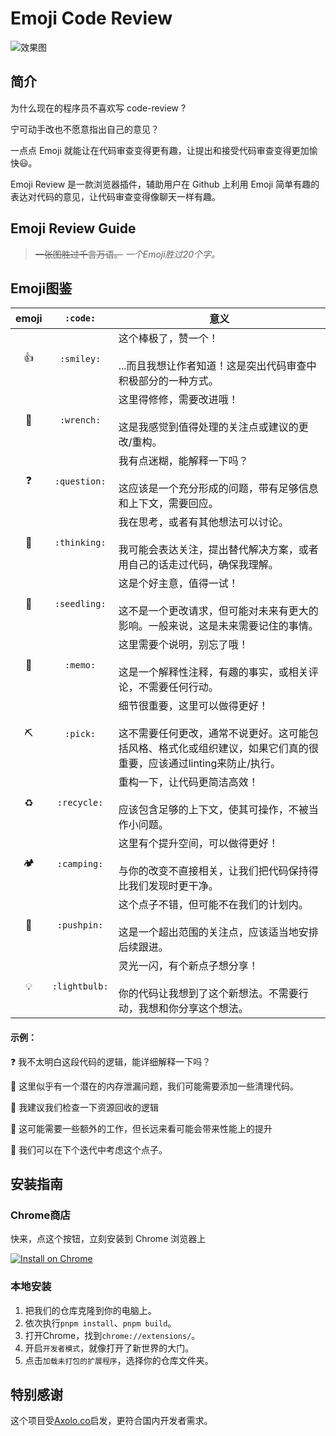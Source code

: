  # Emoji Code Review
![效果图](https://github.com/Leizhenpeng/Emoji-Review/assets/50035229/61b4ad2c-6706-4942-88df-d10128c89094)

## 简介

为什么现在的程序员不喜欢写 code-review ?

宁可动手改也不愿意指出自己的意见？

一点点 Emoji 就能让在代码审查变得更有趣，让提出和接受代码审查变得更加愉快😃。

Emoji Review 是一款浏览器插件，辅助用户在 Github 上利用 Emoji 简单有趣的表达对代码的意见，让代码审查变得像聊天一样有趣。

## Emoji Review Guide

> ~~一张图胜过千言万语。~~ _一个Emoji胜过20个字。_

## Emoji图鉴

| emoji |   `:code:`    | 意义                                                                                                                                                          |
| :---: | :-----------: | ------------------------------------------------------------------------------------------------------------------------------------------------------------- |
|   👍   |  `:smiley:`   | 这个棒极了，赞一个！ <br /><br /> ...而且我想让作者知道！这是突出代码审查中积极部分的一种方式。                                                               |
|   🔧   |  `:wrench:`   | 这里得修修，需要改进哦！ <br /><br />这是我感觉到值得处理的关注点或建议的更改/重构。                                                                          |
|   ❓   | `:question:`  | 我有点迷糊，能解释一下吗？ <br /><br />这应该是一个充分形成的问题，带有足够信息和上下文，需要回应。                                                           |
|   🤔   | `:thinking:`  | 我在思考，或者有其他想法可以讨论。 <br /><br />我可能会表达关注，提出替代解决方案，或者用自己的话走过代码，确保我理解。                                       |
|   🌱   | `:seedling:`  | 这是个好主意，值得一试！ <br /><br />这不是一个更改请求，但可能对未来有更大的影响。一般来说，这是未来需要记住的事情。                                         |
|   📝   |   `:memo:`    | 这里需要个说明，别忘了哦！ <br /><br />这是一个解释性注释，有趣的事实，或相关评论，不需要任何行动。                                                           |
|   ⛏️   |   `:pick:`    | 细节很重要，这里可以做得更好！ <br /><br />这不需要任何更改，通常不说更好。这可能包括风格、格式化或组织建议，如果它们真的很重要，应该通过linting来防止/执行。 |
|   ♻️   |  `:recycle:`  | 重构一下，让代码更简洁高效！ <br /><br />应该包含足够的上下文，使其可操作，不被当作小问题。                                                                   |
|   🏕   |  `:camping:`  | 这里有个提升空间，可以做得更好！ <br /><br />与你的改变不直接相关，让我们把代码保持得比我们发现时更干净。                                                     |
|   📌   |  `:pushpin:`  | 这个点子不错，但可能不在我们的计划内。 <br /><br />这是一个超出范围的关注点，应该适当地安排后续跟进。                                                     |
|   💡   | `:lightbulb:` | 灵光一闪，有个新点子想分享！ <br /><br />你的代码让我想到了这个新想法。不需要行动，我想和你分享这个想法。                                                     |

#### 示例：
❓ 我不太明白这段代码的逻辑，能详细解释一下吗？

🔧 这里似乎有一个潜在的内存泄漏问题，我们可能需要添加一些清理代码。

🤔 我建议我们检查一下资源回收的逻辑

🌱 这可能需要一些额外的工作，但长远来看可能会带来性能上的提升

📌 我们可以在下个迭代中考虑这个点子。

## 安装指南
### Chrome商店
快来，点这个按钮，立刻安装到 Chrome 浏览器上

[![Install on Chrome](https://img.shields.io/badge/-Install%20on%20Chrome-blue?style=for-the-badge&logo=googlechrome&logoColor=white)](https://chromewebstore.google.com/detail/emoji-code-review/gfoejhpmemdeikpdmcppccgdbikipeoe)

### 本地安装
1. 把我们的仓库克隆到你的电脑上。
2. 依次执行`pnpm install`、`pnpm build`。
3. 打开Chrome，找到`chrome://extensions/`。
4. 开启`开发者模式`，就像打开了新世界的大门。
5. 点击`加载未打包的扩展程序`，选择你的仓库文件夹。


## 特别感谢
这个项目受[Axolo.co](https://axolo.co)启发，更符合国内开发者需求。
